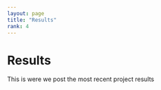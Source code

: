 ```yaml
---
layout: page
title: "Results"
rank: 4
---
```


# Results
This is were we post the most recent project results
